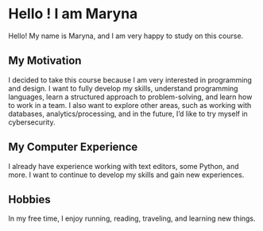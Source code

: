 # Hello ! I am Maryna
Hello! My name is Maryna, and I am very happy to study on this course.
## My Motivation
I decided to take this course because I am very interested in programming and design. I want to fully develop my skills, understand programming languages, learn a structured approach to problem-solving, and learn how to work in a team. I also want to explore other areas, such as working with databases, analytics/processing, and in the future, I’d like to try myself in cybersecurity.
## My Computer Experience
I already have experience working with text editors, some Python, and more. I want to continue to develop my skills and gain new experiences.
## Hobbies
In my free time, I enjoy running, reading, traveling, and learning new things.
